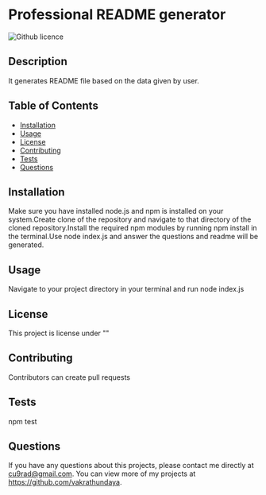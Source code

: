 # Professional README generator

  ![Github licence](http://img.shields.io/badge/license-""-blue.svg)
  
  ## Description 
  
  It generates README file based on the data given by user.


  ## Table of Contents

  * [Installation](#installation)
  * [Usage](#usage)
  * [License](#license)
  * [Contributing](#contributing)
  * [Tests](#tests)
  * [Questions](#questions)
  

  ## Installation 

  Make sure you have installed node.js and npm is installed on your system.Create clone of the repository and navigate to that directory of the cloned repository.Install the required npm modules by running npm install in the terminal.Use node index.js and answer the questions and readme will be generated.

  ## Usage 

  Navigate to your project directory in your terminal and run node index.js


  ## License 

  This project is license under ""


  ## Contributing 

  Contributors can create pull requests


  ## Tests

  npm test


  ## Questions

  If you have any questions about this projects, please contact me directly at cu9rad@gmail.com. You can view more of my projects at https://github.com/vakrathundaya.
  
